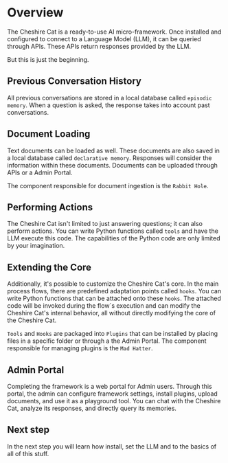 # Overview

The Cheshire Cat is a ready-to-use AI micro-framework. Once installed and configured to connect to a Language Model (LLM), it can be queried through APIs. These APIs return responses provided by the LLM.

But this is just the beginning.

## Previous Conversation History
All previous conversations are stored in a local database called `episodic memory`. When a question is asked, the response takes into account past conversations.

## Document Loading
Text documents can be loaded as well. These documents are also saved in a local database called `declarative memory`. Responses will consider the information within these documents. Documents can be uploaded through APIs or a Admin Portal.

The component responsible for document ingestion is the `Rabbit Hole`.

## Performing Actions
The Cheshire Cat isn't limited to just answering questions; it can also perform actions. You can write Python functions called `tools` and have the LLM execute this code. The capabilities of the Python code are only limited by your imagination.

## Extending the Core
Additionally, it's possible to customize the Cheshire Cat's core. In the main process flows, there are predefined adaptation points called `hooks`. You can write Python functions that can be attached onto these `hooks`. The attached code will be invoked during the flow`s execution and can modify the Cheshire Cat's internal behavior, all without directly modifying the core of the Cheshire Cat.

`Tools` and `Hooks` are packaged into `Plugins` that can be installed by placing files in a specific folder or through a the Admin Portal. The component responsible for managing plugins is the `Mad Hatter`.

## Admin Portal
Completing the framework is a web portal for Admin users. Through this portal, the admin can configure framework settings, install plugins, upload documents, and use it as a playground tool. You can chat with the Cheshire Cat, analyze its responses, and directly query its memories.

## Next step
In the next step you will learn how install, set the LLM and to the basics of all of this stuff.